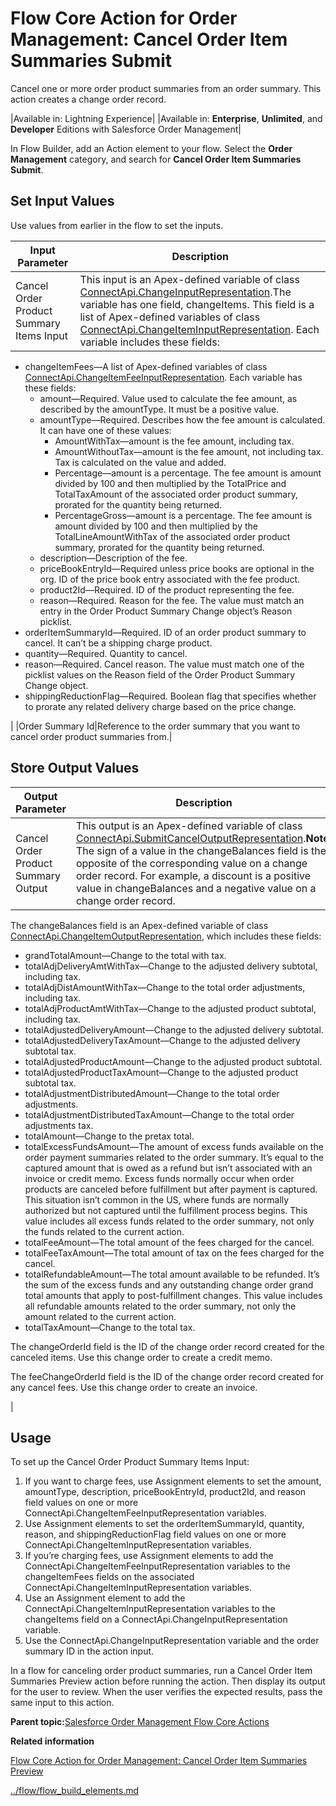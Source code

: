 # Flow Core Action for Order Management: Cancel Order Item Summaries Submit

Cancel one or more order product summaries from an order summary. This action creates a change order record.

|Available in: Lightning Experience|
|Available in: **Enterprise**, **Unlimited**, and **Developer** Editions with Salesforce Order Management|

In Flow Builder, add an Action element to your flow. Select the **Order Management** category, and search for **Cancel Order Item Summaries Submit**.

## Set Input Values

Use values from earlier in the flow to set the inputs.

|Input Parameter|Description|
|---------------|-----------|
|Cancel Order Product Summary Items Input|This input is an Apex-defined variable of class [ConnectApi.ChangeInputRepresentation](https://developer.salesforce.com/docs/atlas.en-us.apexcode.meta/apexcode/apex_connectapi_input_change.htm).The variable has one field, changeItems. This field is a list of Apex-defined variables of class [ConnectApi.ChangeItemInputRepresentation](https://developer.salesforce.com/docs/atlas.en-us.apexcode.meta/apexcode/apex_connectapi_input_change_item.htm). Each variable includes these fields:

-   changeItemFees—A list of Apex-defined variables of class [ConnectApi.ChangeItemFeeInputRepresentation](https://developer.salesforce.com/docs/atlas.en-us.apexcode.meta/apexcode/apex_connectapi_input_change_item_fee.htm). Each variable has these fields:
    -   amount—Required. Value used to calculate the fee amount, as described by the amountType. It must be a positive value.
    -   amountType—Required. Describes how the fee amount is calculated. It can have one of these values:
        -   AmountWithTax—amount is the fee amount, including tax.
        -   AmountWithoutTax—amount is the fee amount, not including tax. Tax is calculated on the value and added.
        -   Percentage—amount is a percentage. The fee amount is amount divided by 100 and then multiplied by the TotalPrice and TotalTaxAmount of the associated order product summary, prorated for the quantity being returned.
        -   PercentageGross—amount is a percentage. The fee amount is amount divided by 100 and then multiplied by the TotalLineAmountWithTax of the associated order product summary, prorated for the quantity being returned.
    -   description—Description of the fee.
    -   priceBookEntryId—Required unless price books are optional in the org. ID of the price book entry associated with the fee product.
    -   product2Id—Required. ID of the product representing the fee.
    -   reason—Required. Reason for the fee. The value must match an entry in the Order Product Summary Change object’s Reason picklist.
-   orderItemSummaryId—Required. ID of an order product summary to cancel. It can’t be a shipping charge product.
-   quantity—Required. Quantity to cancel.
-   reason—Required. Cancel reason. The value must match one of the picklist values on the Reason field of the Order Product Summary Change object.
-   shippingReductionFlag—Required. Boolean flag that specifies whether to prorate any related delivery charge based on the price change.

|
|Order Summary Id|Reference to the order summary that you want to cancel order product summaries from.|

## Store Output Values

|Output Parameter|Description|
|----------------|-----------|
|Cancel Order Product Summary Output|This output is an Apex-defined variable of class [ConnectApi.SubmitCancelOutputRepresentation](https://developer.salesforce.com/docs/atlas.en-us.apexcode.meta/apexcode/apex_connectapi_output_submit_cancel_output.htm).**Note:** The sign of a value in the changeBalances field is the opposite of the corresponding value on a change order record. For example, a discount is a positive value in changeBalances and a negative value on a change order record.

The changeBalances field is an Apex-defined variable of class [ConnectApi.ChangeItemOutputRepresentation](https://developer.salesforce.com/docs/atlas.en-us.apexcode.meta/apexcode/apex_connectapi_output_change_item_output.htm), which includes these fields:

-   grandTotalAmount—Change to the total with tax.
-   totalAdjDeliveryAmtWithTax—Change to the adjusted delivery subtotal, including tax.
-   totalAdjDistAmountWithTax—Change to the total order adjustments, including tax.
-   totalAdjProductAmtWithTax—Change to the adjusted product subtotal, including tax.
-   totalAdjustedDeliveryAmount—Change to the adjusted delivery subtotal.
-   totalAdjustedDeliveryTaxAmount—Change to the adjusted delivery subtotal tax.
-   totalAdjustedProductAmount—Change to the adjusted product subtotal.
-   totalAdjustedProductTaxAmount—Change to the adjusted product subtotal tax.
-   totalAdjustmentDistributedAmount—Change to the total order adjustments.
-   totalAdjustmentDistributedTaxAmount—Change to the total order adjustments tax.
-   totalAmount—Change to the pretax total.
-   totalExcessFundsAmount—The amount of excess funds available on the order payment summaries related to the order summary. It’s equal to the captured amount that is owed as a refund but isn’t associated with an invoice or credit memo. Excess funds normally occur when order products are canceled before fulfillment but after payment is captured. This situation isn’t common in the US, where funds are normally authorized but not captured until the fulfillment process begins. This value includes all excess funds related to the order summary, not only the funds related to the current action.
-   totalFeeAmount—The total amount of the fees charged for the cancel.
-   totalFeeTaxAmount—The total amount of tax on the fees charged for the cancel.
-   totalRefundableAmount—The total amount available to be refunded. It’s the sum of the excess funds and any outstanding change order grand total amounts that apply to post-fulfillment changes. This value includes all refundable amounts related to the order summary, not only the amount related to the current action.
-   totalTaxAmount—Change to the total tax.

The changeOrderId field is the ID of the change order record created for the canceled items. Use this change order to create a credit memo.

The feeChangeOrderId field is the ID of the change order record created for any cancel fees. Use this change order to create an invoice.

|

## Usage

To set up the Cancel Order Product Summary Items Input:

1.  If you want to charge fees, use Assignment elements to set the amount, amountType, description, priceBookEntryId, product2Id, and reason field values on one or more ConnectApi.ChangeItemFeeInputRepresentation variables.
2.  Use Assignment elements to set the orderItemSummaryId, quantity, reason, and shippingReductionFlag field values on one or more ConnectApi.ChangeItemInputRepresentation variables.
3.  If you’re charging fees, use Assignment elements to add the ConnectApi.ChangeItemFeeInputRepresentation variables to the changeItemFees fields on the associated ConnectApi.ChangeItemInputRepresentation variables.
4.  Use an Assignment element to add the ConnectApi.ChangeItemInputRepresentation variables to the changeItems field on a ConnectApi.ChangeInputRepresentation variable.
5.  Use the ConnectApi.ChangeInputRepresentation variable and the order summary ID in the action input.

In a flow for canceling order product summaries, run a Cancel Order Item Summaries Preview action before running the action. Then display its output for the user to review. When the user verifies the expected results, pass the same input to this action.

**Parent topic:**[Salesforce Order Management Flow Core Actions](../flow/flow_ref_elements_om_actions_list.md)

**Related information**  


[Flow Core Action for Order Management: Cancel Order Item Summaries Preview](../flow/flow_ref_elements_om_actions_cancel_ois_preview.md)

[../flow/flow\_build\_elements.md](../flow/flow_build_elements.md)

